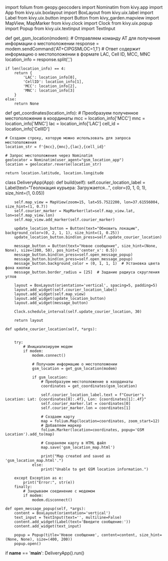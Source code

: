 import folium
from geopy.geocoders import Nominatim
from kivy.app import App
from kivy.uix.boxlayout import BoxLayout
from kivy.uix.label import Label
from kivy.uix.button import Button
from kivy_garden.mapview import MapView, MapMarker
from kivy.clock import Clock
from kivy.uix.popup import Popup
from kivy.uix.textinput import TextInput

def get_gsm_location(modem):
    # Отправляем команду AT для получения информации о местоположении
    response = modem.sendCommand('AT+CIPGSMLOC=1,1')
    # Ответ содержит информацию о местоположении в формате LAC, Cell ID, MCC, MNC
    location_info = response.split(',')

    if len(location_info) == 4:
        return {
            'LAC': location_info[0],
            'CellID': location_info[1],
            'MCC': location_info[2],
            'MNC': location_info[3]
        }
    else:
        return None

def get_coordinates(location_info):
    # Преобразуем полученное местоположение в координаты
    mcc = location_info['MCC']
    mnc = location_info['MNC']
    lac = location_info['LAC']
    cell_id = location_info['CellID']

    # Создаем строку, которую можно использовать для запроса местоположения
    location_str = f'{mcc},{mnc},{lac},{cell_id}'

    # Запрос местоположения через Nominatim
    geolocator = Nominatim(user_agent="gsm_location_app")
    location = geolocator.reverse(location_str)

    return location.latitude, location.longitude

class DeliveryApp(App):
    def build(self):
        self.courier_location_label = Label(text="Геолокация курьера: Загружается...", color=(0, 1, 0, 1), size_hint=(1, 0.05))

        self.map_view = MapView(zoom=15, lat=55.7522200, lon=37.61556004, size_hint=(1, 0.7))
        self.courier_marker = MapMarker(lat=self.map_view.lat, lon=self.map_view.lon)
        self.map_view.add_marker(self.courier_marker)

        update_location_button = Button(text="Обновить локацию", background_color=(0, 2, 1, 1), size_hint=(1, 0.25))
        update_location_button.bind(on_press=self.update_courier_location)

        message_button = Button(text="Новое сообщение", size_hint=(None, None), size=(200, 50), pos_hint={'center_x': 0.5})
        message_button.bind(on_press=self.open_message_popup)
        message_button.bind(on_press=self.open_message_popup)
        message_button.background_color = (0, 1, 1, 1)  # Установка цвета фона кнопки
        message_button.border_radius = [25]  # Задание радиуса скругления углов

        layout = BoxLayout(orientation='vertical', spacing=5, padding=5)
        layout.add_widget(self.courier_location_label)
        layout.add_widget(self.map_view)
        layout.add_widget(update_location_button)
        layout.add_widget(message_button)

        Clock.schedule_interval(self.update_courier_location, 30)

        return layout

    def update_courier_location(self, *args):


        try:
            # Инициализируем модем
            if modem:
                modem.connect()

                # Получаем информацию о местоположении
                gsm_location = get_gsm_location(modem)

                if gsm_location:
                    # Преобразуем местоположение в координаты
                    coordinates = get_coordinates(gsm_location)

                    self.courier_location_label.text = f"Courier's Location: Lat: {coordinates[0]:.4f}, Lon: {coordinates[1]:.4f}"
                    self.courier_marker.lat = coordinates[0]
                    self.courier_marker.lon = coordinates[1]

                    # Создаем карту
                    map = folium.Map(location=coordinates, zoom_start=12)
                    # Добавляем маркер
                    folium.Marker(location=coordinates, popup='GSM Location').add_to(map)

                    # Сохраняем карту в HTML файл
                    map.save('gsm_location_map.html')

                    print("Map created and saved as 'gsm_location_map.html'.")
                else:
                    print("Unable to get GSM location information.")

        except Exception as e:
            print("Error:", str(e))
        finally:
            # Закрываем соединение с модемом
            if modem:
                modem.disconnect()

    def open_message_popup(self, *args):
        content = BoxLayout(orientation='vertical')
        text_input = TextInput(text='', multiline=False)
        content.add_widget(Label(text='Введите сообщение:'))
        content.add_widget(text_input)

        popup = Popup(title='Новое сообщение', content=content, size_hint=(None, None), size=(400, 200))
        popup.open()

if __name__ == '__main__':
    DeliveryApp().run()

